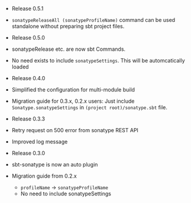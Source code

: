 - Release 0.5.1
 - `sonatypeReleaseAll (sonatypeProfileName)` command can be used standalone without preparing sbt project files.

- Release 0.5.0
 - sonatypeRelease etc. are now sbt Commands. 
 - No need exists to include `sonatypeSettings`. This will be automcatically loaded

- Release 0.4.0
 - Simplified the configuration for multi-module build
 - Migration guide for 0.3.x, 0.2.x users: Just include `Sonatype.sonatypeSettings` in `(project root)/sonatype.sbt` file.

- Release 0.3.3
 - Retry request on 500 error from sonatype REST API
 - Improved log message

- Release 0.3.0
 - sbt-sonatype is now an auto plugin
 - Migration guide from 0.2.x 
   - `profileName` -> `sonatypeProfileName`
   - No need to include sonatypeSettings
